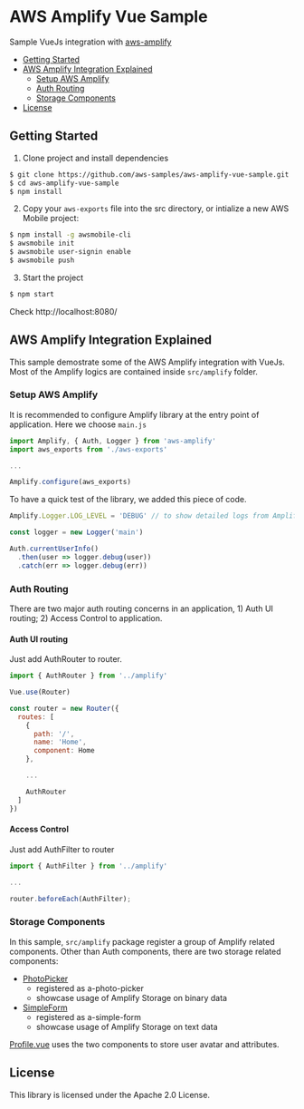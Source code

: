 # AWS Amplify Vue Sample

Sample VueJs integration with [aws-amplify](https://github.com/aws/aws-amplify)

* [Getting Started](#getting-started)
* [AWS Amplify Integration Explained](#aws-amplify-integration-explained)
  - [Setup AWS Amplify](#setup-aws-amplify)
  - [Auth Routing](#auth-routing)
  - [Storage Components](#storage-components)
* [License](#license)

## Getting Started

1. Clone project and install dependencies    

```bash
$ git clone https://github.com/aws-samples/aws-amplify-vue-sample.git
$ cd aws-amplify-vue-sample
$ npm install
```

2. Copy your `aws-exports` file into the src directory, or intialize a new AWS Mobile project:

```bash
$ npm install -g awsmobile-cli
$ awsmobile init
$ awsmobile user-signin enable
$ awsmobile push
```

3. Start the project    

```bash
$ npm start
```

Check http://localhost:8080/

## AWS Amplify Integration Explained

This sample demostrate some of the AWS Amplify integration with VueJs. Most of the Amplify logics are contained inside `src/amplify` folder.

### Setup AWS Amplify

It is recommended to configure Amplify library at the entry point of application. Here we choose `main.js`

```js
import Amplify, { Auth, Logger } from 'aws-amplify'
import aws_exports from './aws-exports'

...

Amplify.configure(aws_exports)
```

To have a quick test of the library, we added this piece of code.

```js
Amplify.Logger.LOG_LEVEL = 'DEBUG' // to show detailed logs from Amplify library

const logger = new Logger('main')

Auth.currentUserInfo()
  .then(user => logger.debug(user))
  .catch(err => logger.debug(err))
```

### Auth Routing

There are two major auth routing concerns in an application, 1) Auth UI routing; 2) Access Control to application.

#### Auth UI routing

Just add AuthRouter to router.

```js
import { AuthRouter } from '../amplify'

Vue.use(Router)

const router = new Router({
  routes: [
    {
      path: '/',
      name: 'Home',
      component: Home
    },

    ...

    AuthRouter
  ]
})

```

#### Access Control

Just add AuthFilter to router

```js
import { AuthFilter } from '../amplify'

...

router.beforeEach(AuthFilter);
```

### Storage Components

In this sample, `src/amplify` package register a group of Amplify related components. Other than Auth components, there are two storage related components:

* [PhotoPicker](https://github.com/aws-samples/aws-amplify-vue-sample/blob/master/src/amplify/components/storage/PhotoPicker.vue)
  - registered as a-photo-picker
  - showcase usage of Amplify Storage on binary data
* [SimpleForm](https://github.com/aws-samples/aws-amplify-vue-sample/blob/master/src/amplify/components/storage/SimpleForm.vue)
  - registered as a-simple-form
  - showcase usage of Amplify Storage on text data

[Profile.vue](https://github.com/aws-samples/aws-amplify-vue-sample/blob/master/src/components/Profile.vue) uses the two components to store user avatar and attributes.

## License

This library is licensed under the Apache 2.0 License. 
